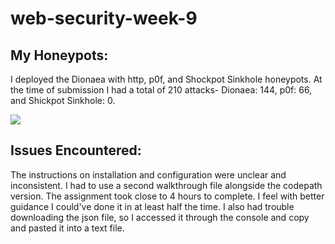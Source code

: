 # web-security-week-9

## My Honeypots:
I deployed the Dionaea with http, p0f, and Shockpot Sinkhole honeypots. 
At the time of submission I had a total of 210 attacks- Dionaea: 144, p0f: 66, and Shickpot Sinkhole: 0.

<img src= "https://github.com/noodlesny/web-security-week-9/blob/master/Week-9-Honeypot-Stats-Real.gif">



## Issues Encountered:
The instructions on installation and configuration were unclear and inconsistent. I had to use a second walkthrough file alongside the codepath version. The assignment took close to 4 hours to complete. I feel with better guidance I could've done it in at least half the time.
I also had trouble downloading the json file, so I accessed it through the console and copy and pasted it into a text file.


